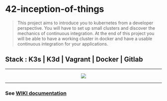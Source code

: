 # 42-inception-of-things
> This project aims to introduce you to kubernetes from a developer perspective. You will have to set up small clusters and discover the mechanics of continuous integration. At the end of this project you will be able to have a working cluster in docker and have a usable continuous integration for your applications.
## Stack : K3s | K3d | Vagrant | Docker | Gitlab
___
<p align="center">
  <img src="https://user-images.githubusercontent.com/35340733/165344308-f6702328-39ab-46d7-bc82-4d1dbadaa164.png" />
</p>

___
### See [WIKI documentation](https://github.com/Shankhara/42-inception-of-things/wiki/Documentation)
